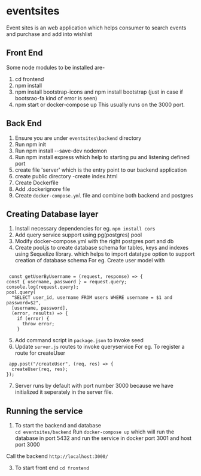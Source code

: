 # eventsites
Event sites is an web application which helps consumer to search events and purchase and add into wishlist
## Front End
Some node modules to be installed are- 
1. cd frontend  
2. npm install 
2. npm install bootstrap-icons and npm install bootstrap (just in case if bootsrao-fa kind of error is seen) 
3. npm start or docker-compose up 
This usually runs on the 3000 port.

## Back End
1. Ensure you are under `eventsites\backend` directory
2. Run npm init
3. Run npm install --save-dev nodemon
4. Run npm install express which help to starting pu and listening defined port
5. create file 'server' which is the entry point to our backend application
6. create public directory
    -create index.html 
7. Create Dockerfile
8. Add .dockerignore file 
9. Create `docker-compose.yml` file and combine both backend and postgres
## Creating Database layer
  1. Install necessary dependencies for eg. `npm install cors`
  2. Add query service support using pg(postgres) pool
  3. Modify docker-compose.yml with the right postgres port and db
  4. Create pool.js to create database schema for tables, keys and indexes using Sequelize library. which helps to import datatype option to support creation of database schema For eg. Create user model with
  ```
  
   const getUserByUsername = (request, response) => {
  const { username, password } = request.query;
  console.log(request.query);
  pool.query(
    "SELECT user_id, username FROM users WHERE username = $1 and password=$2",
    [username, password],
    (error, results) => {
      if (error) {
        throw error;
      }

  ```

5. Add command script in `package.json` to invoke seed
6. Update `server.js` routes to invoke queryservice 
For eg. To register a route for createUser
```
 app.post("/createUser", (req, res) => {
  createUser(req, res);
});
```
7. Server runs by default with port number 3000 because we have initialized it seperately in the server file.

## Running the service 
1. To start the backend and database  
`cd eventsites/backend` 
 Run `docker-compose up` which will run the database in port 5432 and run the service in docker port 3001 and host port 3000 

 Call the backend `http://localhost:3000/`

3. To start front end
`cd frontend` 







